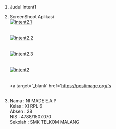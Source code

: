 1. Judul Intent1 <br>
2. ScreenShoot Aplikasi <br>
<a href='https://postimg.org/image/wn5p1iokn/' target='_blank'><img src='https://s15.postimg.org/wn5p1iokn/intent2_1.jpg' border='0' alt="intent2.1"/></a><br/><br/>
<br><a href='https://postimg.org/image/o666qljvr/' target='_blank'><img src='https://s15.postimg.org/o666qljvr/intent2_2.jpg' border='0' alt="intent2.2"/></a><br/><br/>
<br><a href='https://postimg.org/image/7jomhiqxz/' target='_blank'><img src='https://s15.postimg.org/7jomhiqxz/intent2_3.jpg' border='0' alt="intent2.3"/></a><br/><br/>
<br><a href='https://postimg.org/image/g380f9zaf/' target='_blank'><img src='https://s15.postimg.org/g380f9zaf/intent2.jpg' border='0' alt="intent2"/></a><br/><br/>
<br /><a target='_blank' href='https://postimage.org/'s</a><br /><br />


3. Nama : NI MADE E.A.P<br>
   Kelas : XI RPL 6 <br>
   Absen : 28 <br>
   NIS : 4788/1507.070 <br>
   Sekolah : SMK TELKOM MALANG
